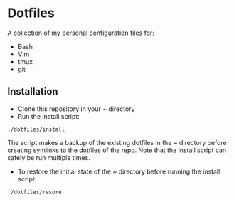 # Dotfiles

A collection of my personal configuration files for:
- Bash
- Vim
- tmux
- git

## Installation

- Clone this repository in your ~ directory
- Run the install script:
```
./dotfiles/install
```
The script makes a backup of the existing dotfiles in the ~ directory before
creating symlinks to the dotfiles of the repo.
Note that the install script can safely be run multiple times.
- To restore the initial state of the ~ directory before running the install
script:
```
./dotfiles/resore
```


